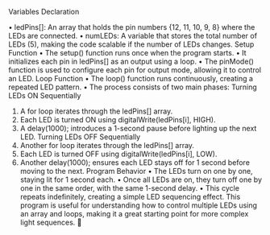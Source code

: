 Variables Declaration

•	ledPins[]: An array that holds the pin numbers {12, 11, 10, 9, 8} where the LEDs are connected.
•	numLEDs: A variable that stores the total number of LEDs (5), making the code scalable if the number of LEDs changes.
Setup Function
•	The setup() function runs once when the program starts.
•	It initializes each pin in ledPins[] as an output using a loop.
•	The pinMode() function is used to configure each pin for output mode, allowing it to control an LED.
Loop Function
•	The loop() function runs continuously, creating a repeated LED pattern.
•	The process consists of two main phases:
Turning LEDs ON Sequentially
1.	A for loop iterates through the ledPins[] array.
2.	Each LED is turned ON using digitalWrite(ledPins[i], HIGH).
3.	A delay(1000); introduces a 1-second pause before lighting up the next LED.
Turning LEDs OFF Sequentially
1.	Another for loop iterates through the ledPins[] array.
2.	Each LED is turned OFF using digitalWrite(ledPins[i], LOW).
3.	Another delay(1000); ensures each LED stays off for 1 second before moving to the next.
Program Behavior
•	The LEDs turn on one by one, staying lit for 1 second each.
•	Once all LEDs are on, they turn off one by one in the same order, with the same 1-second delay.
•	This cycle repeats indefinitely, creating a simple LED sequencing effect.
This program is useful for understanding how to control multiple LEDs using an array and loops, making it a great starting point for more complex light sequences. 🚀

